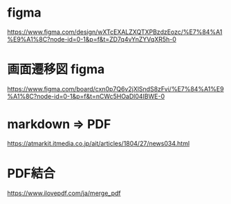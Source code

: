 

# figma 
https://www.figma.com/design/wXTcEXALZXQTXPBzdzEozc/%E7%84%A1%E9%A1%8C?node-id=0-1&p=f&t=ZD7q4vYnZYVqXR5h-0

# 画面遷移図 figma
https://www.figma.com/board/cxn0p7Q6v2jXlSndS8zFvi/%E7%84%A1%E9%A1%8C?node-id=0-1&p=f&t=nCWc5HOaDl04IBWE-0

# markdown => PDF
https://atmarkit.itmedia.co.jp/ait/articles/1804/27/news034.html

# PDF結合
https://www.ilovepdf.com/ja/merge_pdf